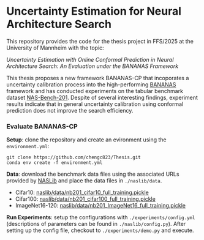 # Uncertainty Estimation for Neural Architecture Search
This repository provides the code for the thesis project in FFS/2025 at the University of Mannheim with the topic:

*Uncertainty Estimation with Online Conformal Prediction in Neural Architecture Search: An Evaluation under the BANANAS Framework*

This thesis proposes a new framework BANANAS-CP that incoporates a uncertainty calibration process into the high-performing [BANANAS](https://arxiv.org/abs/1910.11858) framework and has conducted experiments on the tabular benchmark dataset [NAS-Bench-201](https://arxiv.org/abs/2001.00326). Despite of several interesting findings, experiment results indicate that in general uncertainty calibration using conformal prediction does not improve the search efficiency.

### Evaluate BANANAS-CP
**Setup**: clone the repository and create an evironment using the ``environment.yml``:
```
git clone https://github.com/chengc823/Thesis.git
conda env create -f environment.yml
```
**Data**: download the benchmark data files using the associated URLs provided by [NASLib](https://github.com/automl/NASLib/tree/Develop) and place the data files in `./naslib/data`.
- Cifar10: [naslib/data/nb201_cifar10_full_training.pickle](https://drive.google.com/file/d/1sh8pEhdrgZ97-VFBVL94rI36gedExVgJ/view)
- Cifar100: [naslib/data/nb201_cifar100_full_training.pickle](https://drive.google.com/file/d/1hV6-mCUKInIK1iqZ0jfBkcKaFmftlBtp/view)
- ImageNet16-120: [naslib/data/nb201_ImageNet16_full_training.pickle](https://drive.google.com/file/d/1FVCn54aQwD6X6NazaIZ_yjhj47mOGdIH/view)
 
**Run Experiments**: setup the configurations with ``./experiments/config.yml`` (descriptions of parameters can be found in ``./naslib/config.py``). After setting up the config file, checkout to ``./experiments/demo.py`` and execute.


